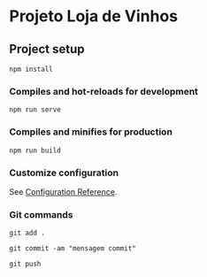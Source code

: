 # Projeto Loja de Vinhos

## Project setup
```
npm install
```

### Compiles and hot-reloads for development
```
npm run serve
```

### Compiles and minifies for production
```
npm run build
```

### Customize configuration
See [Configuration Reference](https://cli.vuejs.org/config/).

### Git commands

```
git add .
```

```
git commit -am "mensagem commit"
```

```
git push
```
